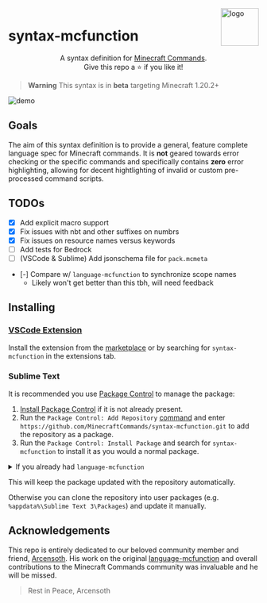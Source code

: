 <img align="right" src="https://raw.githubusercontent.com/MinecraftCommands/syntax-mcfunction/main/icon.png?sanitize=true" alt="logo" width="76">

# syntax-mcfunction

<p align="center">
A syntax definition for <a href="https://minecraft.wiki/w/Commands">Minecraft Commands</a>.
<br>
Give this repo a ⭐ if you like it!
</p>


> **Warning**
> This syntax is in **beta** targeting Minecraft 1.20.2+

![demo](https://raw.githubusercontent.com/MinecraftCommands/syntax-mcfunction/main/imgs/preview.png)

## Goals

The aim of this syntax definition is to provide a general, feature complete language spec for Minecraft commands. It is **not** geared towards error checking or the specific commands and specifically contains **zero** error highlighting, allowing for decent hightlighting of invalid or custom pre-processed command scripts.

## TODOs

- [x] Add explicit macro support
- [x] Fix issues with nbt and other suffixes on numbrs
- [x] Fix issues on resource names versus keywords
- [ ] Add tests for Bedrock
- [ ] (VSCode & Sublime) Add jsonschema file for `pack.mcmeta`
- [-] Compare w/ `language-mcfunction` to synchronize scope names
  - Likely won't get better than this tbh, will need feedback

## Installing

### [VSCode Extension](https://marketplace.visualstudio.com/items?itemName=MinecraftCommands.syntax-mcfunction)

Install the extension from the [marketplace](https://marketplace.visualstudio.com/items?itemName=MinecraftCommands.syntax-mcfunction) or by searching for `syntax-mcfunction` in the extensions tab.

### Sublime Text

It is recommended you use [Package Control](https://packagecontrol.io/) to manage the package:

1. [Install Package Control](https://packagecontrol.io/installation) if it is not already present.
2. Run the `Package Control: Add Repository` [command](https://packagecontrol.io/docs/usage) and enter `https://github.com/MinecraftCommands/syntax-mcfunction.git` to add the repository as a package.
3. Run the `Package Control: Install Package` and search for `syntax-mcfunction` to install it as you would a normal package.

<details><summary> If you already had <code>language-mcfunction</code> </summary>

> **Note**
> You might want to remove Arc's language-mcfunction if you have it installed. You can do that via `Package Control: Remove Repository` and selecting https://github.com/Arcensoth/language-mcfunction then `Package Control: Remove Package` and selecting `language-mcfunction` from 2021.

</details>

This will keep the package updated with the repository automatically.

Otherwise you can clone the repository into user packages (e.g. `%appdata%\Sublime Text 3\Packages`) and update it manually.

## Acknowledgements

This repo is entirely dedicated to our beloved community member and friend, [Arcensoth](https://github.com/Arcensoth). His work on the original [language-mcfunction](https://github.com/Arcensoth/language-mcfunction) and overall contributions to the Minecraft Commands community was invaluable and he will be missed.

> Rest in Peace, Arcensoth
